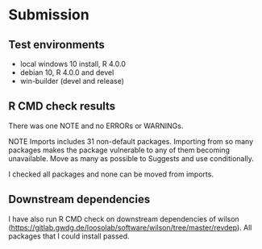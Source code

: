 # Submission
## Test environments
* local windows 10 install, R 4.0.0
* debian 10, R 4.0.0 and devel
* win-builder (devel and release)

## R CMD check results
There was one NOTE and no ERRORs or WARNINGs.

NOTE
Imports includes 31 non-default packages.
Importing from so many packages makes the package vulnerable to any of them becoming unavailable. Move as many as possible to Suggests and use conditionally.

I checked all packages and none can be moved from imports.

## Downstream dependencies
I have also run R CMD check on downstream dependencies of wilson 
(https://gitlab.gwdg.de/loosolab/software/wilson/tree/master/revdep). 
All packages that I could install passed.
